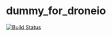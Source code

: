 # dummy_for_droneio
[![Build Status](http://0b0ed69b.ngrok.io/api/badges/quark-tekliner/dummy_for_droneio/status.svg)](http://0b0ed69b.ngrok.io/quark-tekliner/dummy_for_droneio)
